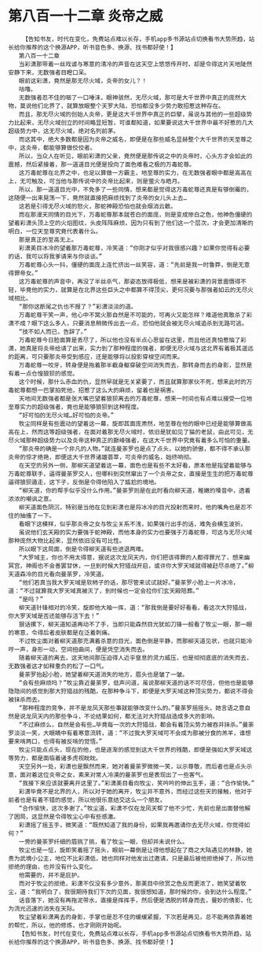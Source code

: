 # 第八百一十二章 炎帝之威
        【告知书友，时代在变化，免费站点难以长存，手机app多书源站点切换看书大势所趋，站长给你推荐的这个换源APP，听书音色多、换源、找书都好使！】
       第八百一十二章
       当彩潇那带着一丝戏谑与寒意的清冷的声音在这天空上悠悠传开时，却是令得这片天地陡然安静下来，无数强者目瞪口呆。
       眼前这彩潇，竟然是那无尽火域，炎帝的女儿？！
       咕噜。
       无数强者忍不住的咽了一口唾沫，眼神骇然，无尽火域，那可是大千世界中真正的庞然大物，莫说他们北界了，就算放眼整个天罗大陆，恐怕都没多少势力敢招惹这种存在。
       而且，那无尽火域的创始人炎帝，更是这大千世界中真正的巨擘，虽说与其他的一些超级势力比起来，无尽火域创立的时间略显短暂，可谁都知道，如果要说这大千世界中最不好惹的几大超级势力中，这无尽火域，绝对名列前茅。
       而这其中，绝大多数都是因为炎帝之威名，即便是在那些威名显赫整个大千世界的天至尊之中，这炎帝，都能够算做佼佼者。
       所以，当众人在听见，眼前彩潇的父亲，竟然便是那传说之中的炎帝时，心头方才会如此的震撼，然后紧接着，那一道道目光便是投向了面色难看之极的万毒蛇尊。
       这万毒蛇尊在北界之中，也足以算做一方霸主，地至尊的实力，在无数强者眼中都是高高在上，无可触及，可当他与那传说中的炎帝比起来，则是萤火与皓月。
       所以，那一道道目光中，不免多了一些同情，想来都是觉得这万毒蛇尊还真是有够倒霉的，这随便一出来晃荡一下，竟然就直接把麻烦找到了炎帝的女儿头上去…
       这若是引得无尽火域的怒火，那蛇神殿恐怕也就会烟消云散。
       而在那漫天同情的目光下，万毒蛇尊那本就苍白的面庞，则是变成惨白之色，他神色僵硬的望着彩潇头顶上空的火焰图纹，头皮阵阵麻烦，因为只有到了他们这一个层次，才会更加清晰的明白，一位天至尊究竟代表着什么。
       那是真正的至高无上。
       彩潇美目冰冷的望着那万毒蛇尊，冷笑道：“你刚才似乎对我很感兴趣？如果你觉得有必要的话，我可以将我爹请来与你谈谈。”
       万毒蛇尊心头一抖，僵硬的面庞上连忙挤出一丝笑容，道：“先前是我一时鲁莽，倒是无意得罪帝女。”
       这万毒蛇尊的声音中，再没了半丝杀气，那姿态放得极低，想来是被彩潇的背景震慑得不轻，毕竟他的实力，就算是在北界这些巨头之中都算不得顶尖，更何况要与那强者如云的无尽火域相比。
       “那你这断尾之仇也不报了？”彩潇淡淡的道。
       万毒蛇尊干笑一声，他心中不窝火那自然是不可能的，可再火又能怎样？难道他真敢杀了彩潇不成？眼下这么多人，只要消息稍微传出去一点，恐怕他就会被无尽火域追杀到无路可逃。
       “技不如人而已，告辞了。”
       万毒蛇尊今日脸面算是丢尽了，所以他也没有半点心思留在这里，而且他还真怕惹恼了彩潇，她真是将炎帝给请了出来，实力到了那种程度的强者，即便无尽火域与这北界有着极其遥远的距离，可只要那炎帝受到感应，还是能够将以投影穿梭空间而来。
       万毒蛇尊一咬牙，转身便是拖着那半截身躯穿破空间消失而去，那转身而去的身影，显然是有着一点仓惶狼狈的感觉。
       这个时候，那什么赤血的仇，显然早就是无关紧要了，而且就算那家伙不死，想来此时的万毒蛇尊都想一巴掌拍死他，招惹了这么大的麻烦，留着也是祸害。
       天地间无数强者都是张大嘴巴望着狼狈离去的万毒蛇尊，想来一时间也有点难以接受一位地至尊实力的超级强者，竟也是能够狼狈到这种程度。
       “好可怕的无尽火域…好可怕的炎帝。”
       牧尘同样是有些震动的望着这一幕，旋即其面庞肃然，地至尊在他的眼中已经是能够算做高高在上，然而这等超级强者，在面对着那无尽火域时，依旧是犹如见了猫的老鼠，由此可见，无尽火域那种超级势力以及炎帝这种真正的巅峰强者，在这大千世界中究竟有着多么可怕的重量。
       “那炎帝的确是一个非凡的人物。”就连曼荼罗也是点了点头，以她的骄傲，都不得不承认那炎帝的惊才绝艳，即便这大千世界诸雄荟萃，可炎帝的威名，始终响彻。
       在天空的另外一侧，那柳天道望着这一幕，面色也是有些不太好看，原本他是指望着能够与万毒蛇尊联手，逼得曼荼罗交人，但哪料到突然窜出了一个炎帝之女，直接是生生的把万毒蛇尊逼得狼狈遁走，这下子，反倒是令得他陷入了尴尬的境地。
       “柳天道，你的帮手似乎没什么作用。”曼荼罗则是在此时看向柳天道，稚嫩的嗓音中，透着浓浓的嘲讽之意。
       柳天道面色阴沉，特别是当他在见到彩潇也是将冰冷的目光投射而来时，他的嘴角也是忍不住的抽搐了一下。
       看眼下这模样，似乎那炎帝之女与牧尘关系不浅，如果强行出手的话，难免会横生波折。
       虽说他们玄天殿的实力要强于蛇神殿，而他本身的实力也要强于万毒蛇尊，可这与无尽火域那种庞然大物比起来，显然依旧没有可比性。
       所以眼下这局面，倒是令得柳天道有些进退两难。
       “大罗域主，你也不用太得意，据说这次龙凤天内，你们把该得罪的人都得罪光了，想来幽冥宫，神阁也不会善罢甘休，一旦到时候大狩猎战开启，或许你大罗天域就得被赶尽杀绝了。”柳天道森冷的目光看向曼荼罗，冷笑道。
       “他们若真当我大罗天域是软柿子的话，那尽管来试试就好。”曼荼罗小脸上一片冰冷，道：“不过就算我大罗天域真被灭了，到时候也一定会拉你们玄天殿陪葬。”
       “是吗？”
       柳天道针锋相对的冷笑，旋即他大袖一挥，道：“那我倒是要好好看看，看这次大狩猎战，你大罗天域是否还能够存活下去！”
       狠话摞下，柳天道知道再动不了手，当即只能森然目光犹如刀锋一般看了牧尘一眼，那一眼的寒意，令得后者皮肤都是在泛着刺痛。
       不过牧尘面对着柳天道那充满着杀意的目光，面色倒是平静，而那柳天道见状，也就只能冷哼一声，身形一动，空间扭曲间，便是凭空消失而去。
       随着柳天道的离去，这天地间那压迫得人近乎窒息的灵力威压，也是彻彻底底的消失而去，无数强者这才如释重负的松了一口气。
       曼荼罗抬起小脸，她望着柳天道消失的地方，眉头也是皱了一皱。
       “会有些麻烦吗？”牧尘靠近曼荼罗，低声问道，虽说那柳天道的话不可尽信，但他也是能够隐隐间的感觉到那大狩猎战的残酷，在那种争斗下，即便是大罗天域这种顶尖势力，都说不得会被抹杀而去。
       “那种程度的竞争，并不是龙凤天那些事就能够改变什么的。”曼荼罗摇摇头，她言语之意自然是说龙凤天内的那些争斗，不论结果如何，都无法对大狩猎战造成多大的影响。
       “不过麻烦么，自然是会有些…毕竟每一次的大狩猎战，都会有着顶尖势力被吞并抹杀。”曼荼罗淡淡一笑，大眼睛中有着寒意流转，道：“不过我大罗天域可不会成为那被分食的羔羊，谁想要来啃两口，也得有被反啃的觉悟。”
       牧尘只能点点头，现在的他，也是逐渐的感觉到这大千世界的残酷，即便是强如大罗天域这等势力，都是面临着诸多虎视眈眈。
       天空另外一处，彩潇也是飘然而来，她对着曼荼罗微微一笑，以示尊敬，而后者也是点头示意，面对着这位炎帝之女，素来对常人冷漠的曼荼罗也是表现出了一些客气。
       “我接下来应该就要离开这里了。”彩潇美目看向牧尘，笑吟吟的伸出玉手，道：“合作愉快。”
       彩潇毕竟不是北界的人，所以对于她的离开，牧尘并不意外，而经过这些天的接触，他对于前者也是有着不错的感觉，所以他很乐意结交这么一个朋友。
       “合作愉快，这次多谢了。”牧尘道，彩潇不仅在龙凤天帮了他不少忙，先前也是出面替他解了困局，这显然是令得牧尘心中有些感激。
       彩潇摇了摇玉手，微笑道：“既然知道了我的身份，如果我再邀请你去无尽火域，你觉得如何？”
       一旁的曼荼罗纤细的眉挑了挑，看了牧尘一眼，但却并未说什么。
       牧尘也是一怔，旋即笑着摇了摇头，眼前一幕倒是让得他想起在了商之大陆遇见的林静，她贵为武境小公主，地位不比彩潇低，她也同样对他发出过邀请，只是最后被他拒绝掉了，所以他拒绝的理由，也并没有什么变化。
       他需要的，并不是庇护。
       而对于牧尘的拒绝，彩潇不仅没有多少意外，那美目中欣赏之色反而更浓了，她笑望着牧尘，道：“我明白了，我很期待我们下次的见面，我很想知道，那时候的你，会到达什么程度。”
       话音落下，她没有再拖泥带水，直接是挥挥手，然后便是洒脱的转身而去，曼妙的倩影，化为流光迅速的消失在天际。
       牧尘望着彩潇离去的身影，手掌也是忍不住的缓缓紧握，下次若是再见，总不能再依靠着她的帮忙，所以，他的修炼，也才刚刚开始呢。
       【告知书友，时代在变化，免费站点难以长存，手机app多书源站点切换看书大势所趋，站长给你推荐的这个换源APP，听书音色多、换源、找书都好使！】
